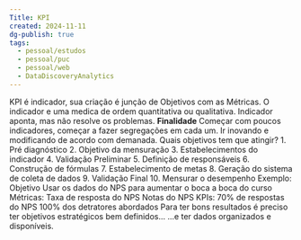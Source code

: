 ```yaml
---
Title: KPI
created: 2024-11-11
dg-publish: true
tags:
  - pessoal/estudos
  - pessoal/puc
  - pessoal/web
  - DataDiscoveryAnalytics
---
```

KPI é indicador, sua criação é junção de Objetivos com as Métricas.
    O indicador e uma medica de ordem quantitativa ou qualitativa.
    Indicador aponta, mas não resolve os problemas.
**Finalidade**
    Começar com poucos indicadores, começar a fazer segregações em cada um. Ir inovando e modificando de acordo com demanada.
Quais objetivos tem que atingir?
    1. Pré diagnóstico
    2. Objetivo da mensuração
    3. Estabelecimentos do indicador
    4. Validação Preliminar
    5. Definição de responsáveis
    6. Construção de fórmulas
    7. Estabelecimento de metas
    8. Geração do sistema de coleta de dados
    9. Validação Final
    10. Mensurar o desempenho
Exemplo:
    Objetivo
        Usar os dados do NPS para aumentar o boca a boca do curso
    Métricas:
        Taxa de resposta do NPS
        Notas do NPS
    KPIs:
    70% de respostas do NPS
    100% dos detratores abordados
Para ter bons resultados é preciso ter objetivos estratégicos bem definidos...
...e ter dados organizados e disponíveis.